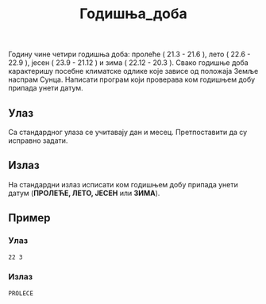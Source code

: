 ﻿---
title: Годишња_доба
timelimit: 1.0 
memlimit: 64   
owner: Јована Ормановић 
origin:    
tags: []   
status: КОМПЛЕТАН
status-od: 2019-08-16   
solutions:
  - name: ex0
    lang: [cpp, cs, py]
    desc: ""
    tags: []
---

Годину чине четири годишња доба: пролеће ( 21.3 - 21.6 ), лето ( 22.6 - 22.9 ), јесен ( 23.9 - 21.12 ) и зима ( 22.12 - 20.3 ). Свако годишње доба карактеришу посебне климатске одлике које зависе од положаја Земље наспрам Сунца. Написати програм који проверава ком годишњем добу припада унети датум.

## Улаз

Са стандардног улаза се учитавају дан и месец. Претпоставити да су исправно задати.

## Излаз

На стандардни излаз исписати ком годишњем добу припада унети датум (**ПРОЛЕЋЕ, ЛЕТО, ЈЕСЕН** или **ЗИМА**).


## Пример 

### Улаз

~~~
22 3
~~~

### Излаз

~~~
PROLECE
~~~

